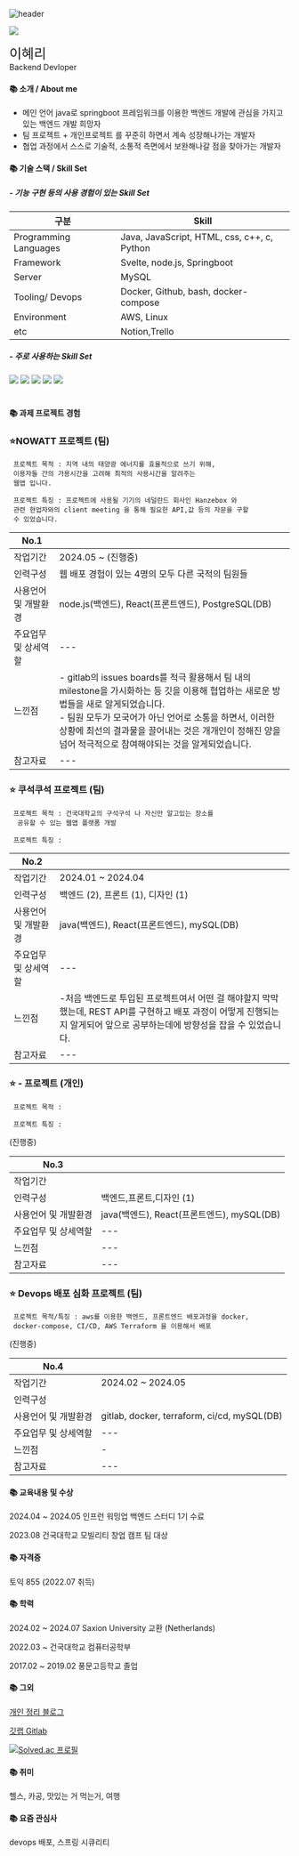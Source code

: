 ![header](https://capsule-render.vercel.app/api?type=wave&color=auto&text=Github%20Hyeri)

<!--horizontal divider(gradiant)-->
<img src="https://user-images.githubusercontent.com/73097560/115834477-dbab4500-a447-11eb-908a-139a6edaec5c.gif">


<span ><font size = "5"> 이혜리 </font> </span>
<br> Backend Devloper

#### 📚 소개 / About me

- 메인 언어 java로 springboot 프레임워크를 이용한 백엔드 개발에 관심을 가지고 있는 백엔드 개발 희망자
- 팀 프로젝트 + 개인프로젝트 를 꾸준히 하면서 계속 성장해나가는 개발자
- 협업 과정에서 스스로 기술적, 소통적 측면에서 보완해나갈 점을 찾아가는 개발자

#### 📚 기술 스택 / Skill Set

##### - 기능 구현 등의 사용 경험이 있는 Skill Set

| 구분 | Skill |
|---|---|
|Programming Languages |Java, JavaScript, HTML, css, c++, c, Python |
|Framework |Svelte, node.js, Springboot| 
| Server | MySQL |
|Tooling/ Devops |Docker, Github, bash, docker-compose |
|Environment |AWS, Linux |
|etc |Notion,Trello|

##### - 주로 사용하는 Skill Set

<img src="https://img.shields.io/badge/spring-6DB33F?style=for-the-badge&logo=spring&logoColor=white">
<img src="https://img.shields.io/badge/github-181717?style=for-the-badge&logo=github&logoColor=white">
<img src="https://img.shields.io/badge/mysql-4479A1?style=for-the-badge&logo=mysql&logoColor=white"> 
<img src="https://img.shields.io/badge/amazonaws-232F3E?style=for-the-badge&logo=amazonaws&logoColor=white"> 
<img src="https://img.shields.io/badge/node.js-339933?style=for-the-badge&logo=Node.js&logoColor=white">

<div align=center><h1> </h1></div>

#### 📚 과제 프로젝트 경험

### :star:NOWATT 프로젝트 (팀)

```
 프로젝트 목적 : 지역 내의 태양광 에너지를 효율적으로 쓰기 위해,
 이용자들 간의 가용시간을 고려해 최적의 사용시간을 알려주는
 웹앱 입니다.

 프로젝트 특징 : 프로젝트에 사용될 기기의 네덜란드 회사인 Hanzebox 와 
 관련 현업자와의 client meeting 을 통해 필요한 API,값 등의 자문을 구할 
 수 있었습니다.
```

| No.1 | |
|---|---|
|작업기간 | 2024.05 ~ (진행중) |
|인력구성 | 웹 배포 경험이 있는 4명의 모두 다른 국적의 팀원들|
|사용언어 및 개발환경 | node.js(백엔드), React(프론트엔드),  PostgreSQL(DB) | 
|주요업무 및 상세역할 | --- |
|느낀점 |- gitlab의 issues boards를 적극 활용해서 팀 내의 milestone을 가시화하는 등 깃을 이용해 협업하는 새로운 방법들을 새로 알게되었습니다.<br/>- 팀원 모두가 모국어가 아닌 언어로 소통을 하면서, 이러한 상황에 최선의 결과물을 끌어내는 것은 개개인이 정해진 양을 넘어 적극적으로 참여해야되는 것을 알게되었습니다.<br/> |
|참고자료 | --- |

### :star: 쿠석쿠석 프로젝트 (팀)

```
 프로젝트 목적 : 건국대학교의 구석구석 나 자신만 알고있는 장소를
  공유할 수 있는 웹앱 플랫폼 개발

 프로젝트 특징 : 
```

| No.2 | |
|---|---|
|작업기간 | 2024.01 ~ 2024.04 |
|인력구성 | 백엔드 (2), 프론트 (1), 디자인 (1)|
|사용언어 및 개발환경 | java(백엔드), React(프론트엔드),  mySQL(DB) | 
|주요업무 및 상세역할 | --- |
|느낀점 |-처음 백엔드로 투입된 프로젝트여서 어떤 걸 해야할지 막막했는데, REST API를 구현하고 배포 과정이 어떻게 진행되는지 알게되어 앞으로 공부하는데에 방향성을 잡을 수 있었습니다. |
|참고자료 | --- |

### :star:  - 프로젝트 (개인)
```
 프로젝트 목적 : 

 프로젝트 특징 : 
```
(진행중)

| No.3 | |
|---|---|
|작업기간 |  |
|인력구성 | 백엔드,프론트,디자인 (1) |
|사용언어 및 개발환경 | java(백엔드), React(프론트엔드),  mySQL(DB) | 
|주요업무 및 상세역할 | --- |
|느낀점 |--- |
|참고자료 | --- |

### :star: Devops 배포 심화 프로젝트 (팀)
```
 프로젝트 목적/특징 : aws를 이용한 백엔드, 프론트엔드 배포과정을 docker, 
 docker-compose, CI/CD, AWS Terraform 을 이용해서 배포  
```
(진행중)

| No.4 | |
|---|---|
|작업기간 | 2024.02 ~ 2024.05 |
|인력구성 | |
|사용언어 및 개발환경 | gitlab, docker, terraform, ci/cd,  mySQL(DB) | 
|주요업무 및 상세역할 | --- |
|느낀점 |- |
|참고자료 | --- |
#### 📚 교육내용 및 수상

2024.04 ~ 2024.05 인프런 워밍업 백엔드 스터디 1기 수료

2023.08 건국대학교 모빌리티 창업 캠프 팀 대상 

#### 📚 자격증

토익 855 (2022.07 취득)

#### 📚 학력

2024.02 ~ 2024.07 Saxion University 교환 (Netherlands)

2022.03 ~ 건국대학교 컴퓨터공학부 

2017.02 ~ 2019.02 풍문고등학교 졸업


#### 📚 그외

[개인 정리 블로그](https://im-not-robot-0.tistory.com/)

[깃랩 Gitlab](https://gitlab.com/Hyer11ee)

[![Solved.ac 프로필](http://mazassumnida.wtf/api/v2/generate_badge?boj=haerizian)](https://solved.ac/haerizian)

#### 📚 취미

헬스, 카공, 맛있는 거 먹는거, 여행

#### 📚 요즘 관심사

devops 배포, 스프링 시큐리티


